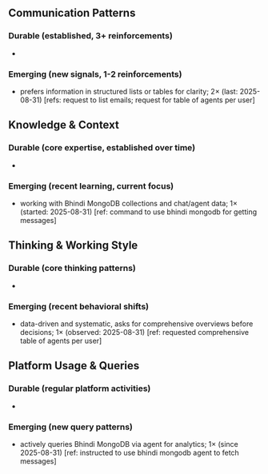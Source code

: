 ## Communication Patterns
### Durable (established, 3+ reinforcements)
- 

### Emerging (new signals, 1-2 reinforcements)
- prefers information in structured lists or tables for clarity; 2× (last: 2025-08-31) [refs: request to list emails; request for table of agents per user]

## Knowledge & Context
### Durable (core expertise, established over time)
- 

### Emerging (recent learning, current focus)
- working with Bhindi MongoDB collections and chat/agent data; 1× (started: 2025-08-31) [ref: command to use bhindi mongodb for getting messages]

## Thinking & Working Style
### Durable (core thinking patterns)
- 

### Emerging (recent behavioral shifts)
- data-driven and systematic, asks for comprehensive overviews before decisions; 1× (observed: 2025-08-31) [ref: requested comprehensive table of agents per user]

## Platform Usage & Queries
### Durable (regular platform activities)
- 

### Emerging (new query patterns)
- actively queries Bhindi MongoDB via agent for analytics; 1× (since 2025-08-31) [ref: instructed to use bhindi mongodb agent to fetch messages]